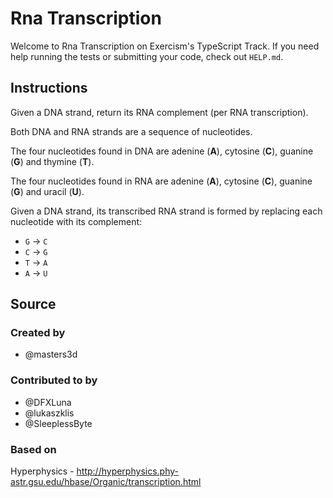# Rna Transcription

Welcome to Rna Transcription on Exercism's TypeScript Track.
If you need help running the tests or submitting your code, check out `HELP.md`.

## Instructions

Given a DNA strand, return its RNA complement (per RNA transcription).

Both DNA and RNA strands are a sequence of nucleotides.

The four nucleotides found in DNA are adenine (**A**), cytosine (**C**),
guanine (**G**) and thymine (**T**).

The four nucleotides found in RNA are adenine (**A**), cytosine (**C**),
guanine (**G**) and uracil (**U**).

Given a DNA strand, its transcribed RNA strand is formed by replacing
each nucleotide with its complement:

- `G` -> `C`
- `C` -> `G`
- `T` -> `A`
- `A` -> `U`

## Source

### Created by

- @masters3d

### Contributed to by

- @DFXLuna
- @lukaszklis
- @SleeplessByte

### Based on

Hyperphysics - http://hyperphysics.phy-astr.gsu.edu/hbase/Organic/transcription.html
